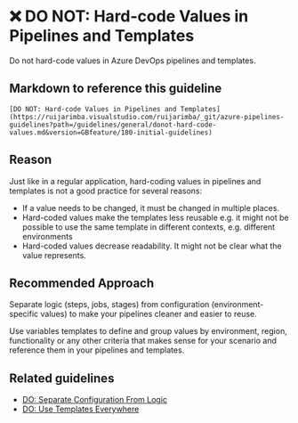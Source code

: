 # ❌ DO NOT: Hard-code Values in Pipelines and Templates

Do not hard-code values in Azure DevOps pipelines and templates.

## Markdown to reference this guideline

```plaintext
[DO NOT: Hard-code Values in Pipelines and Templates](https://ruijarimba.visualstudio.com/ruijarimba/_git/azure-pipelines-guidelines?path=/guidelines/general/donot-hard-code-values.md&version=GBfeature/180-initial-guidelines)
```

## Reason

Just like in a regular application, hard-coding values in pipelines and templates
is not a good practice for several reasons:

- If a value needs to be changed, it must be changed in multiple places.
- Hard-coded values make the templates less reusable e.g. it might not be
possible to use the same template in different contexts, e.g. different
environments
- Hard-coded values decrease readability. It might not be clear what the value represents.

## Recommended Approach

Separate logic (steps, jobs, stages) from configuration (environment-specific
values) to make your pipelines cleaner and easier to reuse.

Use variables templates to define and group values by environment, region,
functionality or any other criteria that makes sense for your scenario and
reference them in your pipelines and templates.

## Related guidelines

- [DO: Separate Configuration From Logic](/guidelines/variables/do-separate-configuration.md)
- [DO: Use Templates Everywhere](/guidelines/general/do-templates-everywhere.md)

